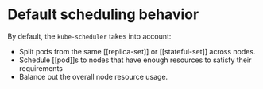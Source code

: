 # Default scheduling behavior
By default, the `kube-scheduler` takes into account:
* Split pods from the same [[replica-set]] or [[stateful-set]] across nodes.
* Schedule [[pod]]s to nodes that have enough resources to satisfy their requirements
* Balance out the overall node resource usage.

